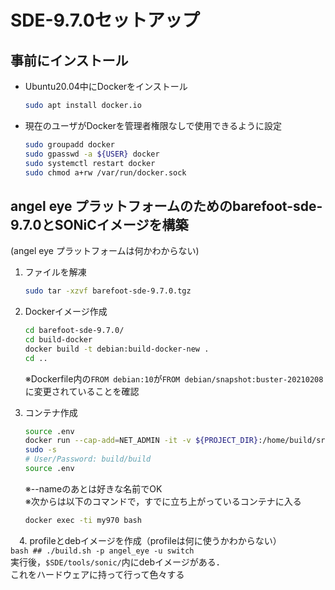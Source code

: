 # SDE-9.7.0セットアップ
## 事前にインストール
  - Ubuntu20.04中にDockerをインストール
    ```bash
    sudo apt install docker.io
    ```
  - 現在のユーザがDockerを管理者権限なしで使用できるように設定
    ```bash
    sudo groupadd docker
    sudo gpasswd -a ${USER} docker
    sudo systemctl restart docker
    sudo chmod a+rw /var/run/docker.sock
    ```
## angel eye プラットフォームのためのbarefoot-sde-9.7.0とSONiCイメージを構築
(angel eye プラットフォームは何かわからない)
  1. ファイルを解凍
     ```bash
     sudo tar -xzvf barefoot-sde-9.7.0.tgz
     ```
  2. Dockerイメージ作成
     ```bash
     cd barefoot-sde-9.7.0/ 
     cd build-docker
     docker build -t debian:build-docker-new .
     cd ..
     ```
     ※Dockerfile内の`FROM debian:10`が`FROM debian/snapshot:buster-20210208`に変更されていることを確認
     
  4. コンテナ作成
     ```bash
     source .env
     docker run --cap-add=NET_ADMIN -it -v ${PROJECT_DIR}:/home/build/src --name my970 debian:build-docker-new
     sudo -s
     # User/Password: build/build
     source .env
     ```
     ※--nameのあとは好きな名前でOK<br>
     ※次からは以下のコマンドで，すでに立ち上がっているコンテナに入る
     ```bash
     docker exec -ti my970 bash
     ```
     
　4. profileとdebイメージを作成（profileは何に使うかわからない）<br>
     ```bash
     ##
     ./build.sh -p angel_eye -u switch
     ```
     <br>
     実行後，`$SDE/tools/sonic/`内にdebイメージがある．<br>
     これをハードウェアに持って行って色々する
